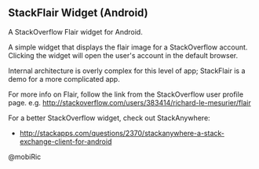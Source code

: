 StackFlair Widget (Android)
---------------------------

A StackOverflow Flair widget for Android. 

A simple widget that displays the flair image for a StackOverflow account. Clicking the widget will open the user's account in the default browser.

Internal architecture is overly complex for this level of app; StackFlair is a demo for a more complicated app.


For more info on Flair, follow the link from the StackOverflow user profile page.
  e.g. http://stackoverflow.com/users/383414/richard-le-mesurier/flair
  
For a better StackOverflow widget, check out StackAnywhere:
  - http://stackapps.com/questions/2370/stackanywhere-a-stack-exchange-client-for-android


@mobiRic